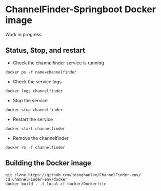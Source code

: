 ChannelFinder-Springboot Docker image
===

Work in progress

## Status, Stop, and restart

* Check the channelfinder service is running

```
docker ps -f name=channelfinder
```

* Check the service logs
```
docker logs channelfinder
```

* Stop the service
```
docker stop channelfinder
```

* Restart the service
```
docker start channelfinder
```

* Remove the channelfinder 
```
docker rm -f channelfinder
```



## Building the Docker image

```
git clone https://github.com/jeonghanlee/ChannelFinder-env/
cd ChannelFinder-env/docker
docker build . -t local-cf docker/Dockerfile
```


